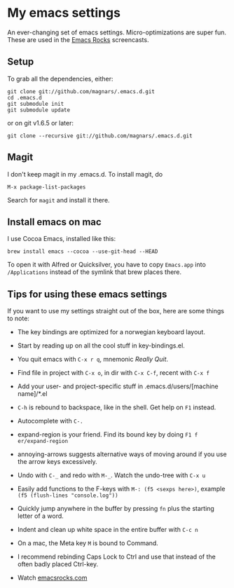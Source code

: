 # My emacs settings

An ever-changing set of emacs settings. Micro-optimizations are super fun.
These are used in the [Emacs Rocks](http://emacsrocks.com) screencasts.

## Setup

To grab all the dependencies, either:

    git clone git://github.com/magnars/.emacs.d.git
    cd .emacs.d
    git submodule init
    git submodule update

or on git v1.6.5 or later:

    git clone --recursive git://github.com/magnars/.emacs.d.git


## Magit

I don't keep magit in my .emacs.d. To install magit, do

    M-x package-list-packages

Search for `magit` and install it there.


## Install emacs on mac

I use Cocoa Emacs, installed like this:

    brew install emacs --cocoa --use-git-head --HEAD

To open it with Alfred or Quicksilver, you have to copy `Emacs.app` into
`/Applications` instead of the symlink that brew places there.

## Tips for using these emacs settings

If you want to use my settings straight out of the box, here are some things to note:

 * The key bindings are optimized for a norwegian keyboard layout.

 * Start by reading up on all the cool stuff in key-bindings.el.

 * You quit emacs with `C-x r q`, mnemonic *Really Quit*.

 * Find file in project with `C-x o`, in dir with `C-x C-f`, recent with `C-x f`

 * Add your user- and project-specific stuff in .emacs.d/users/[machine name]/*.el

 * `C-h` is rebound to backspace, like in the shell. Get help on `F1` instead.

 * Autocomplete with `C-.`

 * expand-region is your friend. Find its bound key by doing `F1 f er/expand-region`

 * annoying-arrows suggests alternative ways of moving around if you use the
   arrow keys excessively.

 * Undo with `C-_` and redo with `M-_`. Watch the undo-tree with `C-x u`

 * Easily add functions to the F-keys with `M-: (f5 <sexps here>)`, example `(f5 (flush-lines "console.log"))`

 * Quickly jump anywhere in the buffer by pressing `fn` plus the starting letter of a word.

 * Indent and clean up white space in the entire buffer with `C-c n`

 * On a mac, the Meta key `M` is bound to Command.

 * I recommend rebinding Caps Lock to Ctrl and use that instead of the often badly placed Ctrl-key.

 * Watch [emacsrocks.com](http://emacsrocks.com)
